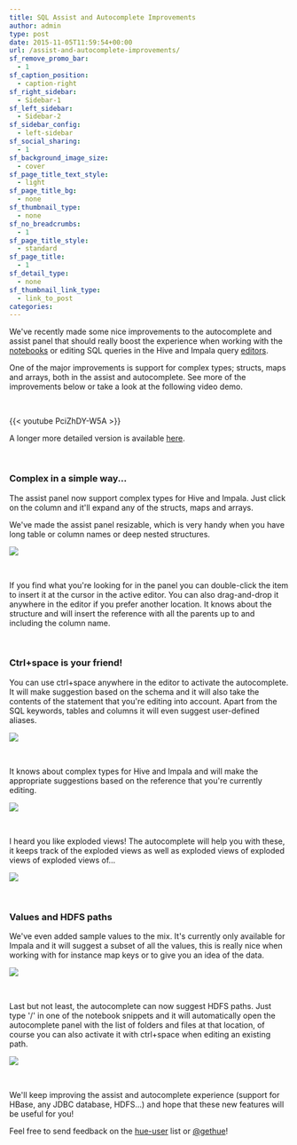 ```yaml
---
title: SQL Assist and Autocomplete Improvements
author: admin
type: post
date: 2015-11-05T11:59:54+00:00
url: /assist-and-autocomplete-improvements/
sf_remove_promo_bar:
  - 1
sf_caption_position:
  - caption-right
sf_right_sidebar:
  - Sidebar-1
sf_left_sidebar:
  - Sidebar-2
sf_sidebar_config:
  - left-sidebar
sf_social_sharing:
  - 1
sf_background_image_size:
  - cover
sf_page_title_text_style:
  - light
sf_page_title_bg:
  - none
sf_thumbnail_type:
  - none
sf_no_breadcrumbs:
  - 1
sf_page_title_style:
  - standard
sf_page_title:
  - 1
sf_detail_type:
  - none
sf_thumbnail_link_type:
  - link_to_post
categories:
---
```


We've recently made some nice improvements to the autocomplete and assist panel that should really boost the experience when working with the [notebooks][1] or editing SQL queries in the Hive and Impala query [editors][2].

One of the major improvements is support for complex types; structs, maps and arrays, both in the assist and autocomplete. See more of the improvements below or take a look at the following video demo.

&nbsp;

{{< youtube PciZhDY-W5A >}}

A longer more detailed version is available [here][3].

&nbsp;

### Complex in a simple way...

The assist panel now support complex types for Hive and Impala. Just click on the column and it'll expand any of the structs, maps and arrays.

We've made the assist panel resizable, which is very handy when you have long table or column names or deep nested structures.

[<img src="https://cdn.gethue.com/uploads/2015/11/Assist_complex-1024x777.png"  />][4]

&nbsp;

If you find what you're looking for in the panel you can double-click the item to insert it at the cursor in the active editor. You can also drag-and-drop it anywhere in the editor if you prefer another location. It knows about the structure and will insert the reference with all the parents up to and including the column name.

&nbsp;

### Ctrl+space is your friend!

You can use ctrl+space anywhere in the editor to activate the autocomplete. It will make suggestion based on the schema and it will also take the contents of the statement that you're editing into account. Apart from the SQL keywords, tables and columns it will even suggest user-defined aliases.

[<img src="https://cdn.gethue.com/uploads/2015/11/Autocomplete_join_alias-1024x387.png"  />][5]

&nbsp;

It knows about complex types for Hive and Impala and will make the appropriate suggestions based on the reference that you're currently editing.

[<img src="https://cdn.gethue.com/uploads/2015/11/Autocomplete_nested_struct-1024x448.png"  />][6]

&nbsp;

I heard you like exploded views! The autocomplete will help you with these, it keeps track of the exploded views as well as exploded views of exploded views of exploded views of...

[<img src="https://cdn.gethue.com/uploads/2015/11/Autocomplete_exploded-1024x300.png"  />][7]

&nbsp;

### Values and HDFS paths

We've even added sample values to the mix. It's currently only available for Impala and it will suggest a subset of all the values, this is really nice when working with for instance map keys or to give you an idea of the data.

[<img src="https://cdn.gethue.com/uploads/2015/11/Autocomplete_sample_values.png"  />][8]

&nbsp;

Last but not least, the autocomplete can now suggest HDFS paths. Just type '/' in one of the notebook snippets and it will automatically open the autocomplete panel with the list of folders and files at that location, of course you can also activate it with ctrl+space when editing an existing path.

[<img src="https://cdn.gethue.com/uploads/2015/11/Autocomplete_hdfs-1024x337.png"  />][9]

&nbsp;

We'll keep improving the assist and autocomplete experience (support for HBase, any JDBC database, HDFS...) and hope that these new features will be useful for you!

Feel free to send feedback on the [hue-user][10] list or [@gethue][11]!

[1]: https://gethue.com/bay-area-bike-share-data-analysis-with-spark-notebook-part-2/
[2]: https://gethue.com/hadoop-tutorial-new-impala-and-hive-editors/
[3]: https://youtube.com/watch?v=XakL87LU0pQ
[4]: https://cdn.gethue.com/uploads/2015/11/Assist_complex.png
[5]: https://cdn.gethue.com/uploads/2015/11/Autocomplete_join_alias.png
[6]: https://cdn.gethue.com/uploads/2015/11/Autocomplete_nested_struct.png
[7]: https://cdn.gethue.com/uploads/2015/11/Autocomplete_exploded.png
[8]: https://cdn.gethue.com/uploads/2015/11/Autocomplete_sample_values.png
[9]: https://cdn.gethue.com/uploads/2015/11/Autocomplete_hdfs.png
[10]: http://groups.google.com/a/cloudera.org/group/hue-user
[11]: https://twitter.com/gethue
